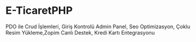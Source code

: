 # E-TicaretPHP
PDO ile Crud İşlemleri,
Giriş Kontrolü Admin Panel,
Seo Optimizasyon,
Çoklu Resim Yükleme,Zopim Canlı Destek,
Kredi Kartı Entegrasyonu
